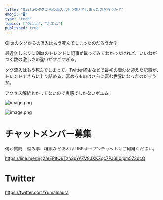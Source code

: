 ```yaml
---
title: "Qiitaのタグからの流入はもう死んでしまったのだろうか？"
emoji: "🖥"
type: "tech"
topics: ["Qiita", "ポエム"]
published: true
---
```


Qiitaのタグからの流入はもう死んでしまったのだろうか？

最近久しぶりにQiitaのトレンドに記事が載ってみてわかったけれど、いいねがつく数の激しさの違いがすごすぎる。

タグ流入はもう死んでしまって、Twitter経由などで最初の着火を迎えた記事が、トレンドでさらに上り詰める、富めるものはさらに富む世界になったのだろうか。

アクセス解析とかしてないので実感でしかないポエム。

![image.png](https://qiita-image-store.s3.amazonaws.com/0/89618/9767df52-8a69-79cc-875f-4805026cf5e4.png)

![image.png](https://qiita-image-store.s3.amazonaws.com/0/89618/6b0b5794-b813-9c34-da48-7dfd9b779b7a.png)








<!-- Update From Qiita API -->

# チャットメンバー募集


何か質問、悩み事、相談などあればLINEオープンチャットもご利用ください。

https://line.me/ti/g2/eEPltQ6Tzh3pYAZV8JXKZqc7PJ6L0rpm573dcQ





# Twitter


https://twitter.com/YumaInaura


<!-- Update From Qiita API -->


